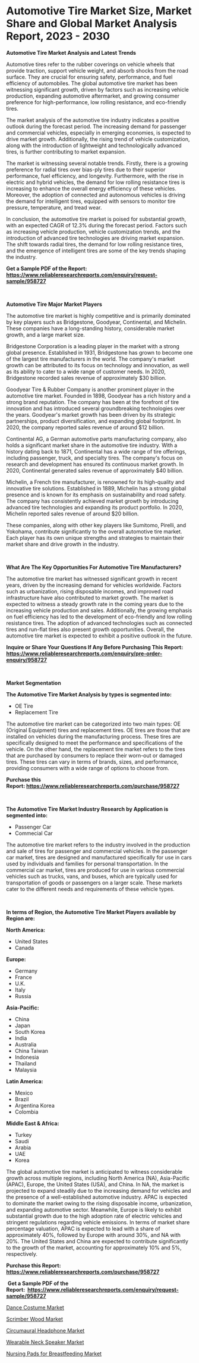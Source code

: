 <p><h1>Automotive Tire Market Size, Market Share and Global Market Analysis Report, 2023 - 2030</h1></p><p><strong>Automotive Tire Market Analysis and Latest Trends</strong></p>
<p><p>Automotive tires refer to the rubber coverings on vehicle wheels that provide traction, support vehicle weight, and absorb shocks from the road surface. They are crucial for ensuring safety, performance, and fuel efficiency of automobiles. The global automotive tire market has been witnessing significant growth, driven by factors such as increasing vehicle production, expanding automotive aftermarket, and growing consumer preference for high-performance, low rolling resistance, and eco-friendly tires.</p><p>The market analysis of the automotive tire industry indicates a positive outlook during the forecast period. The increasing demand for passenger and commercial vehicles, especially in emerging economies, is expected to drive market growth. Additionally, the rising trend of vehicle customization, along with the introduction of lightweight and technologically advanced tires, is further contributing to market expansion.</p><p>The market is witnessing several notable trends. Firstly, there is a growing preference for radial tires over bias-ply tires due to their superior performance, fuel efficiency, and longevity. Furthermore, with the rise in electric and hybrid vehicles, the demand for low rolling resistance tires is increasing to enhance the overall energy efficiency of these vehicles. Moreover, the adoption of connected and autonomous vehicles is driving the demand for intelligent tires, equipped with sensors to monitor tire pressure, temperature, and tread wear.</p><p>In conclusion, the automotive tire market is poised for substantial growth, with an expected CAGR of 12.3% during the forecast period. Factors such as increasing vehicle production, vehicle customization trends, and the introduction of advanced tire technologies are driving market expansion. The shift towards radial tires, the demand for low rolling resistance tires, and the emergence of intelligent tires are some of the key trends shaping the industry.</p></p>
<p><strong>Get a Sample PDF of the Report:&nbsp; <a href="https://www.reliableresearchreports.com/enquiry/request-sample/958727">https://www.reliableresearchreports.com/enquiry/request-sample/958727</a></strong></p>
<p>&nbsp;</p>
<p><strong>Automotive Tire Major Market Players</strong></p>
<p><p>The automotive tire market is highly competitive and is primarily dominated by key players such as Bridgestone, Goodyear, Continental, and Michelin. These companies have a long-standing history, considerable market growth, and a large market size.</p><p>Bridgestone Corporation is a leading player in the market with a strong global presence. Established in 1931, Bridgestone has grown to become one of the largest tire manufacturers in the world. The company's market growth can be attributed to its focus on technology and innovation, as well as its ability to cater to a wide range of customer needs. In 2020, Bridgestone recorded sales revenue of approximately $30 billion.</p><p>Goodyear Tire & Rubber Company is another prominent player in the automotive tire market. Founded in 1898, Goodyear has a rich history and a strong brand reputation. The company has been at the forefront of tire innovation and has introduced several groundbreaking technologies over the years. Goodyear's market growth has been driven by its strategic partnerships, product diversification, and expanding global footprint. In 2020, the company reported sales revenue of around $12 billion.</p><p>Continental AG, a German automotive parts manufacturing company, also holds a significant market share in the automotive tire industry. With a history dating back to 1871, Continental has a wide range of tire offerings, including passenger, truck, and specialty tires. The company's focus on research and development has ensured its continuous market growth. In 2020, Continental generated sales revenue of approximately $40 billion.</p><p>Michelin, a French tire manufacturer, is renowned for its high-quality and innovative tire solutions. Established in 1889, Michelin has a strong global presence and is known for its emphasis on sustainability and road safety. The company has consistently achieved market growth by introducing advanced tire technologies and expanding its product portfolio. In 2020, Michelin reported sales revenue of around $20 billion.</p><p>These companies, along with other key players like Sumitomo, Pirelli, and Yokohama, contribute significantly to the overall automotive tire market. Each player has its own unique strengths and strategies to maintain their market share and drive growth in the industry.</p></p>
<p>&nbsp;</p>
<p><strong>What Are The Key Opportunities For Automotive Tire Manufacturers?</strong></p>
<p><p>The automotive tire market has witnessed significant growth in recent years, driven by the increasing demand for vehicles worldwide. Factors such as urbanization, rising disposable incomes, and improved road infrastructure have also contributed to market growth. The market is expected to witness a steady growth rate in the coming years due to the increasing vehicle production and sales. Additionally, the growing emphasis on fuel efficiency has led to the development of eco-friendly and low rolling resistance tires. The adoption of advanced technologies such as connected tires and run-flat tires also present growth opportunities. Overall, the automotive tire market is expected to exhibit a positive outlook in the future.</p></p>
<p><strong>Inquire or Share Your Questions If Any Before Purchasing This Report: <a href="https://www.reliableresearchreports.com/enquiry/pre-order-enquiry/958727">https://www.reliableresearchreports.com/enquiry/pre-order-enquiry/958727</a></strong></p>
<p>&nbsp;</p>
<p><strong>Market Segmentation</strong></p>
<p><strong>The Automotive Tire Market Analysis by types is segmented into:</strong></p>
<p><ul><li>OE Tire</li><li>Replacement Tire</li></ul></p>
<p><p>The automotive tire market can be categorized into two main types: OE (Original Equipment) tires and replacement tires. OE tires are those that are installed on vehicles during the manufacturing process. These tires are specifically designed to meet the performance and specifications of the vehicle. On the other hand, the replacement tire market refers to the tires that are purchased by consumers to replace their worn-out or damaged tires. These tires can vary in terms of brands, sizes, and performance, providing consumers with a wide range of options to choose from.</p></p>
<p><strong>Purchase this Report:&nbsp;<a href="https://www.reliableresearchreports.com/purchase/958727">https://www.reliableresearchreports.com/purchase/958727</a></strong></p>
<p>&nbsp;</p>
<p><strong>The Automotive Tire Market Industry Research by Application is segmented into:</strong></p>
<p><ul><li>Passenger Car</li><li>Commecial Car</li></ul></p>
<p><p>The automotive tire market refers to the industry involved in the production and sale of tires for passenger and commercial vehicles. In the passenger car market, tires are designed and manufactured specifically for use in cars used by individuals and families for personal transportation. In the commercial car market, tires are produced for use in various commercial vehicles such as trucks, vans, and buses, which are typically used for transportation of goods or passengers on a larger scale. These markets cater to the different needs and requirements of these vehicle types.</p></p>
<p>&nbsp;</p>
<p><strong>In terms of Region, the Automotive Tire Market Players available by Region are:</strong></p>
<p>
    <p> <strong> North America: </strong>
        <ul>
            <li>United States</li>
            <li>Canada</li>
        </ul>
        </p> 
    <p> <strong> Europe: </strong>
        <ul>
            <li>Germany</li>
            <li>France</li>
            <li>U.K.</li>
            <li>Italy</li>
            <li>Russia</li>
        </ul>
        </p> 
    <p> <strong> Asia-Pacific: </strong>
        <ul>
            <li>China</li>
            <li>Japan</li>
            <li>South Korea</li>
            <li>India</li>
            <li>Australia</li>
            <li>China Taiwan</li>
            <li>Indonesia</li>
            <li>Thailand</li>
            <li>Malaysia</li>
        </ul>
        </p> 
    <p> <strong> Latin America: </strong>
        <ul>
            <li>Mexico</li>
            <li>Brazil</li>
            <li>Argentina Korea</li>
            <li>Colombia</li>
        </ul>
        </p> 
    <p> <strong> Middle East & Africa: </strong>
        <ul>
            <li>Turkey</li>
            <li>Saudi</li>
            <li>Arabia</li>
            <li>UAE</li>
            <li>Korea</li>
        </ul>
    </p>
    </p>
<p><p>The global automotive tire market is anticipated to witness considerable growth across multiple regions, including North America (NA), Asia-Pacific (APAC), Europe, the United States (USA), and China. In NA, the market is projected to expand steadily due to the increasing demand for vehicles and the presence of a well-established automotive industry. APAC is expected to dominate the market owing to the rising disposable income, urbanization, and expanding automotive sector. Meanwhile, Europe is likely to exhibit substantial growth due to the high adoption rate of electric vehicles and stringent regulations regarding vehicle emissions. In terms of market share percentage valuation, APAC is expected to lead with a share of approximately 40%, followed by Europe with around 30%, and NA with 20%. The United States and China are expected to contribute significantly to the growth of the market, accounting for approximately 10% and 5%, respectively.</p></p>
<p><strong>Purchase this Report: <a href="https://www.reliableresearchreports.com/purchase/958727">https://www.reliableresearchreports.com/purchase/958727</a></strong></p>
<p>&nbsp;<strong>Get a Sample PDF of the Report:&nbsp;&nbsp;<a href="https://www.reliableresearchreports.com/enquiry/request-sample/958727">https://www.reliableresearchreports.com/enquiry/request-sample/958727</a></strong></p>
<p><strong></strong></p>
<p><p><a href="https://medium.com/@lisasanchez1968/dance-costume-market-exploring-market-share-market-trends-and-future-growth-596d5c525dd1">Dance Costume Market</a></p><p><a href="https://medium.com/@debramedina73/decoding-scrimber-wood-market-metrics-market-share-trends-and-growth-patterns-c0661d234daa">Scrimber Wood Market</a></p><p><a href="https://medium.com/@rachelyoung56/circumaural-headphone-market-trends-and-market-analysis-forecasted-for-period-2023-2030-62555205b3c8">Circumaural Headphone Market</a></p><p><a href="https://medium.com/@brittanyrobertson07/wearable-neck-speaker-market-size-reveals-the-best-marketing-channels-in-global-industry-51921b7238d8">Wearable Neck Speaker Market</a></p><p><a href="https://medium.com/@margaretlee84/analyzing-nursing-pads-for-breastfeeding-market-global-industry-perspective-and-forecast-2023-to-4f94bb8e7f19">Nursing Pads for Breastfeeding Market</a></p></p>